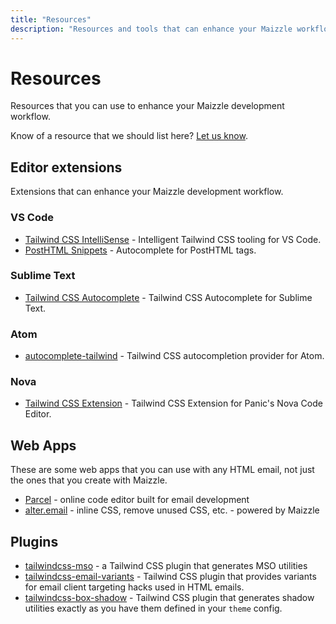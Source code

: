 ```yaml
---
title: "Resources"
description: "Resources and tools that can enhance your Maizzle workflow."
---
```


# Resources

Resources that you can use to enhance your Maizzle development workflow.

Know of a resource that we should list here? [Let us know](https://github.com/maizzle/maizzle.com/issues/new).

## Editor extensions

Extensions that can enhance your Maizzle development workflow.

### VS Code

- [Tailwind CSS IntelliSense](https://marketplace.visualstudio.com/items?itemName=bradlc.vscode-tailwindcss) - Intelligent Tailwind CSS tooling for VS Code.
- [PostHTML Snippets](https://marketplace.visualstudio.com/items?itemName=cossssmin.posthtml) - Autocomplete for PostHTML tags.

### Sublime Text

- [Tailwind CSS Autocomplete](https://packagecontrol.io/packages/Tailwind%20CSS%20Autocomplete) - Tailwind CSS Autocomplete for Sublime Text.

### Atom

- [autocomplete-tailwind](https://atom.io/packages/autocomplete-tailwind) - Tailwind CSS autocompletion provider for Atom.

### Nova

- [Tailwind CSS Extension](https://extensions.panic.com/extensions/jasonplatts/jasonplatts.tailwindcss/) - Tailwind CSS Extension for Panic's Nova Code Editor.

## Web Apps

These are some web apps that you can use with any HTML email, not just the ones that you create with Maizzle.

- [Parcel](https://parcel.io) - online code editor built for email development
- [alter.email](https://alter.email) - inline CSS, remove unused CSS, etc. - powered by Maizzle

## Plugins

- [tailwindcss-mso](https://github.com/maizzle/tailwindcss-mso) - a Tailwind CSS plugin that generates MSO utilities
- [tailwindcss-email-variants](https://github.com/maizzle/tailwindcss-email-variants) - Tailwind CSS plugin that provides variants for email client targeting hacks used in HTML emails.
- [tailwindcss-box-shadow](https://github.com/cossssmin/tailwindcss-box-shadow) - Tailwind CSS plugin that generates shadow utilities exactly as you have them defined in your `theme` config.
